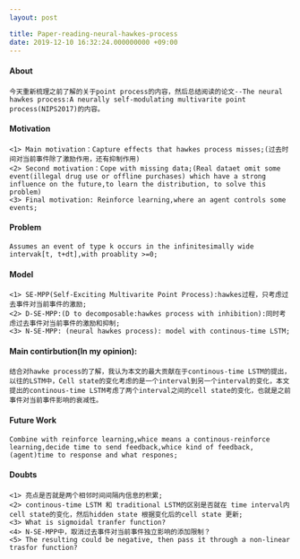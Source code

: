 ```yaml
---
layout: post

title: Paper-reading-neural-hawkes-process
date: 2019-12-10 16:32:24.000000000 +09:00
---
```


#### About

    今天重新梳理之前了解的关于point process的内容，然后总结阅读的论文--The neural hawkes process:A neurally self-modulating multivarite point process(NIPS2017)的内容。
	
#### Motivation

    <1> Main motivation：Capture effects that hawkes process misses;(过去时间对当前事件除了激励作用，还有抑制作用)  
	<2> Second motivation：Cope with missing data;(Real dataet omit some event(illegal drug use or offline purchases) which have a strong influence on the future,to learn the distribution, to solve this problem)  
	<3> Final motivation: Reinforce learning,where an agent controls some events;  

#### Problem
    
	Assumes an event of type k occurs in the infinitesimally wide intervak[t, t+dt],with proablity >=0;  
	
#### Model
    <1> SE-MPP(Self-Exciting Multivarite Point Process):hawkes过程，只考虑过去事件对当前事件的激励;  
	<2> D-SE-MPP:(D to decomposable:hawkes process with inhibition):同时考虑过去事件对当前事件的激励和抑制;    
	<3> N-SE-MPP: (neural hawkes process): model with continous-time LSTM;  

#### Main contirbution(In my opinion):
    结合对hawke process的了解，我认为本文的最大贡献在于continous-time LSTM的提出，以往的LSTM中，Cell state的变化考虑的是一个interval到另一个interval的变化，本文提出的continous-time LSTM考虑了两个interval之间的cell state的变化，也就是之前事件对当前事件影响的衰减性。  

#### Future Work
    Combine with reinforce learning,whice means a continous-reinforce learning,decide time to send feedback,whice kind of feedback,(agent)time to response and what respones;  
	
#### Doubts
    <1> 亮点是否就是两个相邻时间间隔内信息的积累;  
	<2> continous-time LSTM 和 traditional LSTM的区别是否就在 time interval内cell state的变化，然后hidden state 根据变化后的cell state 更新;  
	<3> What is sigmoidal tranfer function?  
	<4> N-SE-MPP中，取消过去事件对当前事件独立影响的添加限制？  
	<5> The resulting could be negative, then pass it through a non-linear trasfor function?  